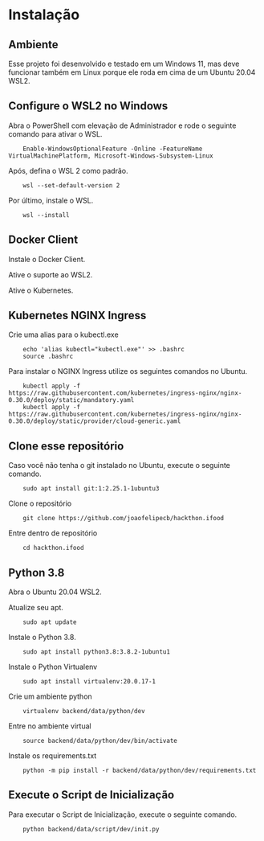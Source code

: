 # Instalação

## Ambiente

Esse projeto foi desenvolvido e testado em um Windows 11, mas deve funcionar também em Linux porque ele roda em cima de um Ubuntu 20.04 WSL2.

## Configure o WSL2 no Windows

Abra o PowerShell com elevação de Administrador e rode o seguinte comando para ativar o WSL.

        Enable-WindowsOptionalFeature -Online -FeatureName VirtualMachinePlatform, Microsoft-Windows-Subsystem-Linux

Após, defina o WSL 2 como padrão.

        wsl --set-default-version 2

Por último, instale o WSL.

        wsl --install


## Docker Client

Instale o Docker Client.

Ative o suporte ao WSL2.

Ative o Kubernetes.

## Kubernetes NGINX Ingress

Crie uma alias para o kubectl.exe

        echo 'alias kubectl="kubectl.exe"' >> .bashrc
        source .bashrc

Para instalar o NGINX Ingress utilize os seguintes comandos no Ubuntu.

        kubectl apply -f https://raw.githubusercontent.com/kubernetes/ingress-nginx/nginx-0.30.0/deploy/static/mandatory.yaml
        kubectl apply -f https://raw.githubusercontent.com/kubernetes/ingress-nginx/nginx-0.30.0/deploy/static/provider/cloud-generic.yaml


## Clone esse repositório

Caso você não tenha o git instalado no Ubuntu, execute o seguinte comando.

        sudo apt install git:1:2.25.1-1ubuntu3

Clone o repositório

        git clone https://github.com/joaofelipecb/hackthon.ifood

Entre dentro de repositório

        cd hackthon.ifood

## Python 3.8

Abra o Ubuntu 20.04 WSL2.

Atualize seu apt.

        sudo apt update

Instale o Python 3.8.

        sudo apt install python3.8:3.8.2-1ubuntu1

Instale o Python Virtualenv

        sudo apt install virtualenv:20.0.17-1

Crie um ambiente python

        virtualenv backend/data/python/dev

Entre no ambiente virtual

        source backend/data/python/dev/bin/activate

Instale os requirements.txt

        python -m pip install -r backend/data/python/dev/requirements.txt

## Execute o Script de Inicialização

Para executar o Script de Inicialização, execute o seguinte comando.

        python backend/data/script/dev/init.py
